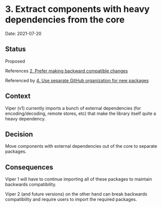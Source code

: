 # 3. Extract components with heavy dependencies from the core

Date: 2021-07-20

## Status

Proposed

References [2. Prefer making backward compatible changes](0002-prefer-making-backward-compatible-changes.md)

Referenced by [4. Use separate GitHub organization for new packages](0004-use-separate-github-organization-for-new-packages.md)

## Context

Viper (v1) currently imports a bunch of external dependencies (for encoding/decoding, remote stores, etc)
that make the library itself quite a heavy dependency.

## Decision

Move components with external dependencies out of the core to separate packages.

## Consequences

Viper 1 will have to continue importing all of these packages to maintain backwards compatibility.

Viper 2 (and future versions) on the other hand can break backwards compatibility and require users to import the required packages.
